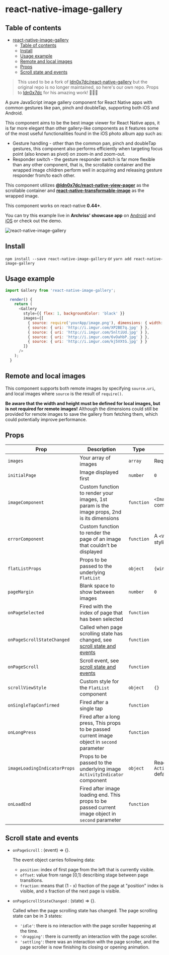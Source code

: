 # react-native-image-gallery

## Table of contents

- [react-native-image-gallery](#react-native-image-gallery)
    - [Table of contents](#table-of-contents)
    - [Install](#install)
    - [Usage example](#usage-example)
    - [Remote and local images](#remote-and-local-images)
    - [Props](#props)
    - [Scroll state and events](#scroll-state-and-events)

>This used to be a fork of [ldn0x7dc/react-native-gallery](https://github.com/ldn0x7dc/react-native-gallery) but the original repo is no longer maintained, so here's our own repo. Props to [ldn0x7dc](https://github.com/ldn0x7dc) for his amazing work! 👏👏👏

A pure JavaScript image gallery component for React Native apps with common gestures like pan, pinch and doubleTap, supporting both iOS and Android.

This component aims to be the best image viewer for React Native apps, it is far more elegant than other gallery-like components as it features some of the most useful functionalities found in the iOS photo album app such as:

* Gesture handling - other than the common pan, pinch and doubleTap gestures, this component also performs efficiently when targeting focus point (also known as pivot) on zoom-in and zoom-out.
* Responder switch - the gesture responder switch is far more flexible than any other component, that is, the scrollable container and the wrapped image children perform well in acquiring and releasing gesture responder from/to each other.

This component utilizes **[@ldn0x7dc/react-native-view-pager](https://github.com/ldn0x7dc/react-native-view-pager)** as the scrollable container and **[react-native-transformable-image](https://github.com/ldn0x7dc/react-native-transformable-image)** as the wrapped image. 

This component works on react-native **0.44+**.

You can try this example live in **Archriss' showcase app** on [Android](https://play.google.com/store/apps/details?id=fr.archriss.demo.app) and [iOS](https://itunes.apple.com/lu/app/archriss-presentation-mobile/id1180954376?mt=8) or check out the demo.

![react-native-image-gallery](https://media.giphy.com/media/3o7bugPvJyqYWz9bK8/giphy.gif)

## Install

`npm install --save react-native-image-gallery` or `yarn add react-native-image-gallery`

## Usage example

```javascript
import Gallery from 'react-native-image-gallery';

  render() {
    return (
      <Gallery
        style={{ flex: 1, backgroundColor: 'black' }}
        images={[
          { source: require('yourApp/image.png'), dimensions: { width: 150, height: 150 } },
          { source: { uri: 'http://i.imgur.com/XP2BE7q.jpg' } },
          { source: { uri: 'http://i.imgur.com/5nltiUd.jpg' } },
          { source: { uri: 'http://i.imgur.com/6vOahbP.jpg' } },
          { source: { uri: 'http://i.imgur.com/kj5VXtG.jpg' } }
        ]}
      />
    );
  }
```

## Remote and local images

This component supports both remote images by specifying `source.uri`, and local images where `source` is the result of `require()`.

**Be aware that the width and height must be defined for local images, but is not required for remote images!** Although the dimensions could still be provided for remote images to save the gallery from fetching them, which could potentially improve performance.

## Props

Prop | Description | Type | Default
------ | ------ | ------ | ------
`images` | Your array of images | `array` | Required
`initialPage` | Image displayed first | `number` | `0`
`imageComponent` | Custom function to render your images, 1st param is the image props, 2nd is its dimensions | `function` | `<Image>` component
`errorComponent` | Custom function to render the page of an image that couldn't be displayed | `function` | A `<View>` with a stylized error
`flatListProps` | Props to be passed to the underlying `FlatList` | `object` | `{windowSize: 3}`
`pageMargin` | Blank space to show between images | `number` | `0`
`onPageSelected` | Fired with the index of page that has been selected | `function`
`onPageScrollStateChanged` | Called when page scrolling state has changed, see [scroll state and events](#scroll-state-and-events) | `function`
`onPageScroll` | Scroll event, see [scroll state and events](#scroll-state-and-events) | `function`
`scrollViewStyle` | Custom style for the `FlatList` component | `object` | `{}`
`onSingleTapConfirmed` | Fired after a single tap | `function`
`onLongPress` | Fired after a long press, This props to be passed current image object in `second` parameter | `function`
`imageLoadingIndicatorProps` | Props to be passed to the underlying image `ActivityIndicator` component | `object` | React Native `ActivityIndicator` defaults
`onLoadEnd` | Fired after image loading end. This props to be passed current image object in `second` parameter | `function`

## Scroll state and events

* `onPageScroll` : (event) => {}. 

  The event object carries following data: 

  * `position`:  index of first page from the left that is currently visible.
  * `offset`: value from range [0,1) describing stage between page transitions.
  * `fraction`: means that (1 - x) fraction of the page at "position" index is visible, and x fraction of the next page is visible.

* `onPageScrollStateChanged` : (state) => {}.

  Called when the page scrolling state has changed. The page scrolling state can be in 3 states:

  * `'idle'`: there is no interaction with the page scroller happening at the time.
  * `'dragging'`: there is currently an interaction with the page scroller.
  * `'settling'`: there was an interaction with the page scroller, and the page scroller is now finishing its closing or opening animation.
